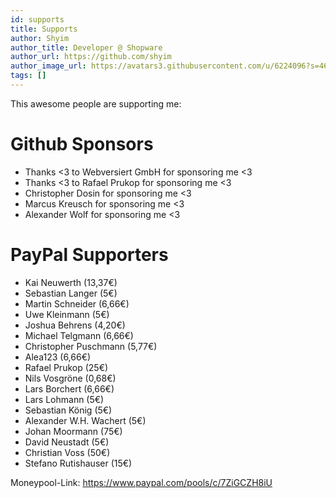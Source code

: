 ```yaml
---
id: supports
title: Supports
author: Shyim
author_title: Developer @ Shopware
author_url: https://github.com/shyim
author_image_url: https://avatars3.githubusercontent.com/u/6224096?s=460&u=18be3a2d46f07dd42fc2b6dee9b4b9b68bca28d2&v=4
tags: []
---
```


This awesome people are supporting me:

# Github Sponsors
- Thanks <3 to Webversiert GmbH for sponsoring me <3
- Thanks <3 to Rafael Prukop for sponsoring me <3
- Christopher Dosin for sponsoring me <3
- Marcus Kreusch for sponsoring me <3
- Alexander Wolf for sponsoring me <3


# PayPal Supporters
- Kai Neuwerth (13,37€)
- Sebastian Langer (5€)
- Martin Schneider (6,66€)
- Uwe Kleinmann (5€)
- Joshua Behrens (4,20€)
- Michael Telgmann (6,66€)
- Christopher Puschmann (5,77€)
- Alea123 (6,66€)
- Rafael Prukop (25€)
- Nils Vosgröne (0,68€)
- Lars Borchert (6,66€)
- Lars Lohmann (5€)
- Sebastian König (5€)
- Alexander W.H. Wachert (5€)
- Johan Moormann (75€)
- David Neustadt (5€)
- Christian Voss (50€)
- Stefano Rutishauser (15€)


Moneypool-Link: https://www.paypal.com/pools/c/7ZiGCZH8iU